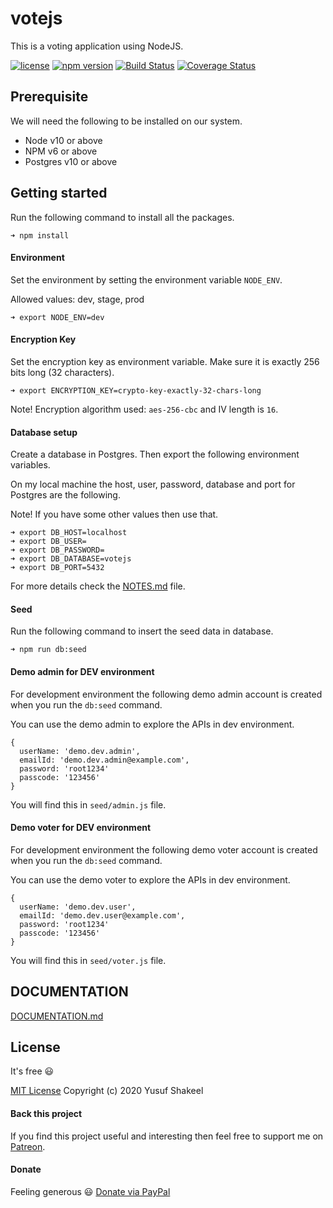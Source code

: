 # votejs
This is a voting application using NodeJS.

[![license](https://img.shields.io/badge/license-MIT-blue.svg)](https://github.com/yusufshakeel/votejs)
[![npm version](https://img.shields.io/badge/npm-0.1.4-blue.svg)](https://www.npmjs.com/package/votejs)
[![Build Status](https://travis-ci.com/yusufshakeel/votejs.svg?branch=master)](https://travis-ci.com/yusufshakeel/votejs)
[![Coverage Status](https://coveralls.io/repos/github/yusufshakeel/votejs/badge.svg?branch=master)](https://coveralls.io/github/yusufshakeel/votejs?branch=master)

## Prerequisite

We will need the following to be installed on our system.

- Node v10 or above
- NPM v6 or above
- Postgres v10 or above

## Getting started

Run the following command to install all the packages.

```
➜ npm install
```

#### Environment

Set the environment by setting the environment variable `NODE_ENV`.

Allowed values: dev, stage, prod
```
➜ export NODE_ENV=dev
```

#### Encryption Key

Set the encryption key as environment variable. Make sure it is exactly 256 bits long (32 characters).
```
➜ export ENCRYPTION_KEY=crypto-key-exactly-32-chars-long
```
Note! Encryption algorithm used: `aes-256-cbc` and IV length is `16`.

#### Database setup

Create a database in Postgres. Then export the following environment variables.

On my local machine the host, user, password, database and port for Postgres are the following.

Note! If you have some other values then use that.
 
```
➜ export DB_HOST=localhost
➜ export DB_USER=
➜ export DB_PASSWORD=
➜ export DB_DATABASE=votejs
➜ export DB_PORT=5432
```

For more details check the [NOTES.md](./NOTES.md) file.

#### Seed

Run the following command to insert the seed data in database.
```
➜ npm run db:seed
```

#### Demo admin for DEV environment

For development environment the following demo admin account is created when you run the `db:seed` command.

You can use the demo admin to explore the APIs in dev environment.

```
{
  userName: 'demo.dev.admin',
  emailId: 'demo.dev.admin@example.com',
  password: 'root1234'
  passcode: '123456'
}
```
You will find this in `seed/admin.js` file.

#### Demo voter for DEV environment

For development environment the following demo voter account is created when you run the `db:seed` command.

You can use the demo voter to explore the APIs in dev environment.

```
{
  userName: 'demo.dev.user',
  emailId: 'demo.dev.user@example.com',
  password: 'root1234'
  passcode: '123456'
}
```
You will find this in `seed/voter.js` file.

## DOCUMENTATION

[DOCUMENTATION.md](./DOCUMENTATION.md)

## License
It's free :smiley:

[MIT License](https://github.com/yusufshakeel/votejs/blob/master/LICENSE) Copyright (c) 2020 Yusuf Shakeel

#### Back this project

If you find this project useful and interesting then feel free to support me on [Patreon](https://www.patreon.com/yusufshakeel).

#### Donate
Feeling generous :smiley: [Donate via PayPal](https://www.paypal.me/yusufshakeel)
